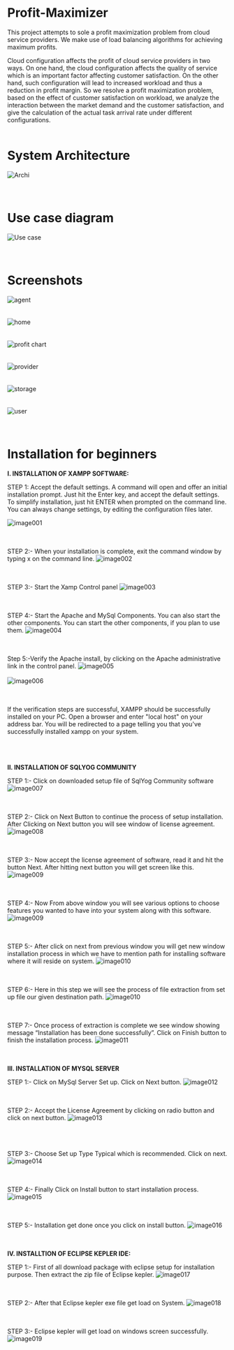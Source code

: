 # Profit-Maximizer

This project attempts to sole a profit maximization problem from cloud service providers. We make use of load balancing algorithms for achieving maximum profits.
<br/>

Cloud configuration affects the profit of cloud service providers in two ways. On one hand, the cloud configuration affects the quality of service which is an important factor affecting customer satisfaction. On the other hand, such configuration will lead to increased workload and thus a reduction in profit margin. So we resolve a profit maximization problem, based on the effect of customer satisfaction on workload, we analyze the interaction between the market demand and the customer satisfaction, and give the calculation of the actual task arrival rate under different configurations.
<br/><br/>

# System Architecture
![Archi](https://user-images.githubusercontent.com/29123936/74335447-47187200-4dc2-11ea-924a-e9dca12ee94f.jpg)<br/>
<br/><br/>
# Use case diagram
![Use case](https://user-images.githubusercontent.com/29123936/74335456-4bdd2600-4dc2-11ea-9e79-d0b8613b35a5.png)<br/><br/><br/>

# Screenshots
![agent](https://user-images.githubusercontent.com/29123936/74335543-77601080-4dc2-11ea-9c92-9d22d2d86c2f.png)<br/><br/><br/>
![home](https://user-images.githubusercontent.com/29123936/74335547-79c26a80-4dc2-11ea-8337-02d2db8c8821.png)<br/><br/><br/>
![profit chart](https://user-images.githubusercontent.com/29123936/74335548-7a5b0100-4dc2-11ea-8046-500eaa5eac13.png)<br/><br/><br/>
![provider](https://user-images.githubusercontent.com/29123936/74335553-7af39780-4dc2-11ea-9a3e-a9c871b269f3.png)<br/><br/><br/>
![storage](https://user-images.githubusercontent.com/29123936/74335555-7b8c2e00-4dc2-11ea-96a0-5b3da5a24104.png)<br/><br/><br/>
![user](https://user-images.githubusercontent.com/29123936/74335557-7c24c480-4dc2-11ea-89c0-abba03def58d.png)<br/><br/><br/>

# Installation for beginners

<b>I. INSTALLATION OF XAMPP SOFTWARE: </b>

STEP 1: Accept the default settings. A command will open and offer an initial installation prompt. Just hit the Enter key, and accept the default settings. To simplify installation, just hit ENTER when prompted on the command line. You can always change settings, by editing the configuration files later.

![image001](https://user-images.githubusercontent.com/29123936/74317724-ec6f1e00-4da1-11ea-85cb-abbb34f375b8.png)
<br/><br/><br/>

STEP 2:- When your installation is complete, exit the command window by typing x on the command line.
![image002](https://user-images.githubusercontent.com/29123936/74317730-ee38e180-4da1-11ea-925b-f446c8b748c0.png)
<br/><br/><br/>

STEP 3:- Start the Xamp Control panel
![image003](https://user-images.githubusercontent.com/29123936/74317733-eed17800-4da1-11ea-8c2e-62bffd7cae38.png)
<br/><br/><br/>

STEP 4:- Start the Apache and MySql Components. You can also start the other components. You can start the other components, if you plan to use them.
![image004](https://user-images.githubusercontent.com/29123936/74317735-f002a500-4da1-11ea-962c-0e97ba5e5969.png)
<br/><br/><br/>

Step 5:-Verify the Apache install, by clicking on the Apache administrative link in the control panel.
![image005](https://user-images.githubusercontent.com/29123936/74317738-f133d200-4da1-11ea-8dd7-594582e1eec7.png)
<br/><br/>
![image006](https://user-images.githubusercontent.com/29123936/74317743-f1cc6880-4da1-11ea-9f46-459696e251e8.png)
<br/><br/><br/>

If the verification steps are successful, XAMPP should be successfully installed on your PC. Open a browser and enter "local host" on your address bar. You will be redirected to a page telling you that you've successfully installed xampp on your system.
<br/><br/><br/><br/>

<b>II. INSTALLATION OF SQLYOG COMMUNITY</b> 

STEP 1:- Click on downloaded setup file of SqlYog Community software
![image007](https://user-images.githubusercontent.com/29123936/74317745-f264ff00-4da1-11ea-9834-1c0aae2b3798.png)
<br/><br/><br/>

STEP 2:- Click on Next Button to continue the process of setup installation. After Clicking on Next button you will see window of license agreement.
![image008](https://user-images.githubusercontent.com/29123936/74317746-f2fd9580-4da1-11ea-973b-38169ed7a075.png)
<br/><br/><br/>

STEP 3:- Now accept the license agreement of software, read it and hit the button Next. After hitting next button you will get screen like this.
![image009](https://user-images.githubusercontent.com/29123936/74317749-f3962c00-4da1-11ea-93ff-02b3fdab1680.png)
<br/><br/><br/>

STEP 4:- Now From above window you will see various options to choose features you wanted to have into your system along with this software.
![image009](https://user-images.githubusercontent.com/29123936/74317749-f3962c00-4da1-11ea-93ff-02b3fdab1680.png)
<br/><br/><br/>


STEP 5:- After click on next from previous window you will get new window installation process in which we have to mention path for installing software where it will reside on system.
![image010](https://user-images.githubusercontent.com/29123936/74317750-f42ec280-4da1-11ea-8977-19e0f0f71bb2.png)
<br/><br/><br/>


STEP 6:- Here in this step we will see the process of file extraction from set up file our given destination path.
![image010](https://user-images.githubusercontent.com/29123936/74317750-f42ec280-4da1-11ea-8977-19e0f0f71bb2.png)
<br/><br/><br/>



STEP 7:- Once process of extraction is complete we see window showing message “Installation has been done successfully”. Click on Finish button to finish the installation process.
![image011](https://user-images.githubusercontent.com/29123936/74317752-f4c75900-4da1-11ea-9f4b-4103df3e3922.png)
<br/><br/><br/>



<b>III. INSTALLATION OF MYSQL SERVER </b>

STEP 1:- Click on MySql Server Set up. Click on Next button.
![image012](https://user-images.githubusercontent.com/29123936/74317754-f55fef80-4da1-11ea-915a-4816cb7fbf86.png)
<br/><br/><br/>


STEP 2:- Accept the License Agreement by clicking on radio button and click on next button.
![image013](https://user-images.githubusercontent.com/29123936/74317756-f6911c80-4da1-11ea-836b-d87dfbc34d95.png)
<br/><br/><br/></br>




STEP 3:- Choose Set up Type Typical which is recommended. Click on next.
![image014](https://user-images.githubusercontent.com/29123936/74317759-f7c24980-4da1-11ea-89f4-c0ccc2dd0449.png)
<br/><br/><br/>


STEP 4:- Finally Click on Install button to start installation process.
![image015](https://user-images.githubusercontent.com/29123936/74317760-f85ae000-4da1-11ea-949e-18034157db5a.png)
<br/><br/><br/>




STEP 5:- Installation get done once you click on install button.
![image016](https://user-images.githubusercontent.com/29123936/74317763-f8f37680-4da1-11ea-8777-3b9bcf2c1c0f.png)
<br/><br/><br/>

<b>IV. INSTALLTION OF ECLIPSE KEPLER IDE:</b>

STEP 1:- First of all download package with eclipse setup for installation purpose. Then extract the zip file of Eclipse kepler.
![image017](https://user-images.githubusercontent.com/29123936/74317765-fa24a380-4da1-11ea-889c-38d9c3957911.png)
<br/><br/><br/>

STEP 2:- After that Eclipse kepler exe file get load on System.
![image018](https://user-images.githubusercontent.com/29123936/74317767-fb55d080-4da1-11ea-9176-50e29554b56f.png)
<br/><br/><br/>

STEP 3:- Eclipse kepler will get load on windows screen successfully.
![image019](https://user-images.githubusercontent.com/29123936/74317789-014bb180-4da2-11ea-97a0-bcf1cc14a8c6.png)
<br/><br/><br/>

